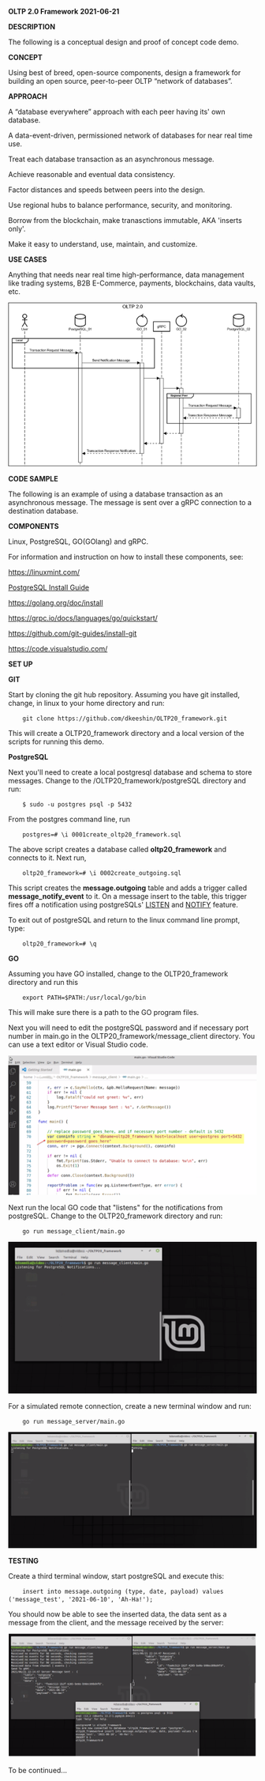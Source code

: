 __OLTP 2.0 Framework__
__2021-06-21__

__DESCRIPTION__

The following is a conceptual design and proof of concept code demo. 

__CONCEPT__

Using best of breed, open-source components, design a framework for building an open source, peer-to-peer OLTP “network of databases”.

__APPROACH__

A “database everywhere” approach with each peer having its' own database.

A data-event-driven, permissioned network of databases for near real time use.

Treat each database transaction as an asynchronous message. 

Achieve reasonable and eventual data consistency.

Factor distances and speeds between peers into the design.  

Use regional hubs to balance performance, security, and monitoring.
 
Borrow from the blockchain, make tranasctions immutable, AKA 'inserts only'.

Make it easy to understand, use, maintain, and customize.  

**USE CASES**

Anything that needs near real time high-performance, data management like trading systems, B2B E-Commerce, payments, blockchains, data vaults, etc. 

![image](https://github.com/dkeeshin/OLTP20_framework/blob/main/OLTP20Preliminary20210614.png)

**CODE SAMPLE**

The following is an example of using a database transaction as an asynchronous message. The message is sent over a gRPC connection to a destination database.

**COMPONENTS**

Linux, PostgreSQL, GO(GOlang) and gRPC.

For information and instruction on how to install these components, see:

https://linuxmint.com/

[PostgreSQL Install Guide](https://github.com/M-Thirumal/installation_guide/blob/master/PostgreSQL/Install_PostgresQL_in_Ubuntu.md)

https://golang.org/doc/install

https://grpc.io/docs/languages/go/quickstart/

https://github.com/git-guides/install-git

https://code.visualstudio.com/

**SET UP**

__GIT__

Start by cloning the git hub repository.  Assuming you have git installed, change, in linux to your home directory and run:

        git clone https://github.com/dkeeshin/OLTP20_framework.git

This will create a OLTP20_framework directory and a local version of the scripts for running this demo.

__PostgreSQL__

Next you'll need to create a local postgresql database and schema to store messages. Change to the /OLTP20_framework/postgreSQL directory and run:

		$ sudo -u postgres psql -p 5432 

From the postgres command line, run

		postgres=# \i 0001create_oltp20_framework.sql

The above script creates a database called __oltp20_framework__ and connects to it. Next run,

		oltp20_framework=# \i 0002create_outgoing.sql

This script creates the __message.outgoing__ table and adds a trigger called __message_notify_event__ to it. On a message insert to the table, this trigger fires off a notification using postgreSQLs' [LISTEN](https://www.postgresql.org/docs/9.1/sql-listen.html) and [NOTIFY](https://www.postgresql.org/docs/9.1/sql-notify.html) feature.

To exit out of postgreSQL and return to the linux command line prompt, type:

        oltp20_framework=# \q

__GO__

Assuming you have GO installed, change to the OLTP20_framework directory and run this
      
        export PATH=$PATH:/usr/local/go/bin

This will make sure there is a path to the GO program files.

Next you will need to edit the postgreSQL password and if necessary port number in main.go in the OLTP20_framework/message_client directory. You can use a text editor or Visual Studio code.  

![image](https://github.com/dkeeshin/OLTP20_framework/blob/main/message_client/07_client_main_go.png)

Next run the local GO code that "listens" for the notifications from postgreSQL. Change to the OLTP20_framework directory and run:
        
        go run message_client/main.go

![image](https://github.com/dkeeshin/OLTP20_framework/blob/main/message_client/01_message_client.png)

For a simulated remote connection, create a new terminal window and run:

        go run message_server/main.go

![image](https://github.com/dkeeshin/OLTP20_framework/blob/main/message_server/02_message_server.png)

**TESTING**

Create a third terminal window, start postgreSQL and execute this:

        insert into message.outgoing (type, date, payload) values ('message_test', '2021-06-10', 'Ah-Ha!');

You should now be able to see the inserted data, the data sent as a message from the client, and the message received by the server:

![image](https://github.com/dkeeshin/OLTP20_framework/blob/main/message_server/04_message_sent.png)

To be continued...







